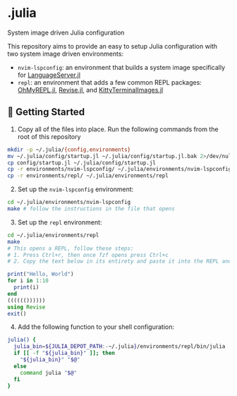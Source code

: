 # .julia

System image driven Julia configuration

This repository aims to provide an easy to setup Julia configuration with two system image driven environments:

- `nvim-lspconfig`: an environment that builds a system image specifically for [LanguageServer.jl](https://github.com/julia-vscode/LanguageServer.jl)
- `repl`: an environment that adds a few common REPL packages: [OhMyREPL.jl](https://github.com/KristofferC/OhMyREPL.jl), [Revise.jl](https://github.com/timholy/Revise.jl), and [KittyTerminalImages.jl](https://github.com/simonschoelly/KittyTerminalImages.jl)

## 🚀 Getting Started

1. Copy all of the files into place. Run the following commands from the root of this repository

```sh
mkdir -p ~/.julia/{config,environments}
mv ~/.julia/config/startup.jl ~/.julia/config/startup.jl.bak 2>/dev/null
cp config/startup.jl ~/.julia/config/startup.jl
cp -r environments/nvim-lspconfig/ ~/.julia/environments/nvim-lspconfig
cp -r environments/repl/ ~/.julia/environments/repl
```

2. Set up the `nvim-lspconfig` environment:

```sh
cd ~/.julia/environments/nvim-lspconfig
make # follow the instructions in the file that opens
```

3. Set up the `repl` environment:

```sh
cd ~/.julia/environments/repl
make
# This opens a REPL, follow these steps:
# 1. Press Ctrl+r, then once fzf opens press Ctrl+c
# 2. Copy the text below in its entirety and paste it into the REPL and press Enter
```

```julia
print("Hello, World")
for i in 1:10
  print(i)
end
(((((())))))
using Revise
exit()
```

4. Add the following function to your shell configuration:

```sh
julia() {
  julia_bin=${JULIA_DEPOT_PATH:-~/.julia}/environments/repl/bin/julia
  if [[ -f "${julia_bin}" ]]; then
    "${julia_bin}" "$@"
  else
    command julia "$@"
  fi
}
```
